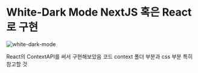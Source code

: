 # White-Dark Mode NextJS 혹은 React로 구현

![white-dark-mode](https://github.com/BVBFD/task-test/assets/83178592/4b6f376d-82d1-459e-83ac-67ef6ecc56d9)

React의 ContextAPI를 써서 구현해보았음
코드 context 폴더 부분과 css 부분 특히 참고할 것
